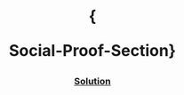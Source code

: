 <!-- Please update value in the {}  --> <h1 align="center">{
Social-Proof-Section}</h1> <div align="center"> <h3> <a href="https://social-proof-comp.netlify.app/"> Solution </a> </h3> </div>
